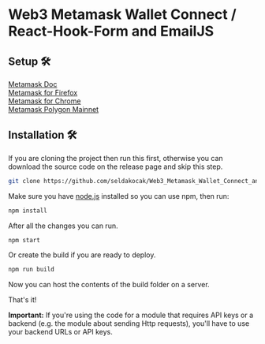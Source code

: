 # Web3 Metamask Wallet Connect / React-Hook-Form and EmailJS

## Setup 🛠️
[Metamask Doc](https://metamask.zendesk.com/hc/en-us/articles/360060263391-How-to-find-and-manage-your-MetaMask-Extension-on-Chrome-and-Firefox)\
[Metamask for Firefox](https://addons.mozilla.org/en-US/firefox/addon/ether-metamask/)\
[Metamask for Chrome](https://chrome.google.com/webstore/detail/metamask/nkbihfbeogaeaoehlefnkodbefgpgknn)\
[Metamask Polygon Mainnet](https://chainlist.org/chain/137)

## Installation 🛠️

If you are cloning the project then run this first, otherwise you can download the source code on the release page and skip this step.

```sh
git clone https://github.com/seldakocak/Web3_Metamask_Wallet_Connect_and_React_Hook_Form_EmailJS.git
```

Make sure you have [node.js](https://nodejs.org/en/) installed so you can use npm, then run:

```sh
npm install
```

After all the changes you can run.

```sh
npm start
```

Or create the build if you are ready to deploy.

```sh
npm run build
```

Now you can host the contents of the build folder on a server.

That's it!

**Important:** If you're using the code for a module that requires API keys or a backend (e.g. the module about sending Http requests), you'll have to use your backend URLs or API keys. 


